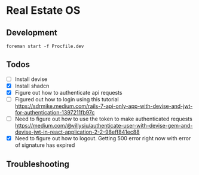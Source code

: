 # Real Estate OS

## Development

```
foreman start -f Procfile.dev
```

## Todos

- [ ] Install devise
- [x] Install shadcn
- [x] Figure out how to authenticate api requests
- [ ] Figured out how to login using this tutorial
https://sdrmike.medium.com/rails-7-api-only-app-with-devise-and-jwt-for-authentication-1397211fb97c
- [ ] Need to figure out how to use the token to make authenticated requests
https://medium.com/@villysiu/authenticate-user-with-devise-gem-and-devise-jwt-in-react-application-2-2-98eff841ec88
- [x] Need to figure out how to logout. Getting 500 error right now with error of signature has expired

## Troubleshooting